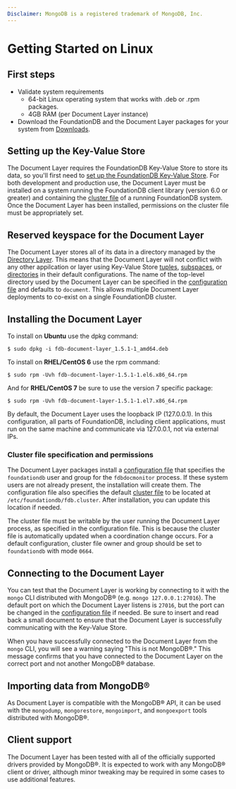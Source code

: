 ```yaml
---
Disclaimer: MongoDB is a registered trademark of MongoDB, Inc.
---
```


# Getting Started on Linux

## First steps

* Validate system requirements
    * 64-bit Linux operating system that works with .deb or .rpm packages.
    * 4GB RAM (per Document Layer instance)
* Download the FoundationDB and the Document Layer packages for your system from [Downloads](https://apple.github.io/foundationdb/downloads.html).

## Setting up the Key-Value Store

The Document Layer requires the FoundationDB Key-Value Store to store
its data, so you'll first need to [set up the FoundationDB Key-Value
Store](https://apple.github.io/foundationdb/getting-started-linux.html).
For both development and production use, the Document Layer must be
installed on a system running the FoundationDB client library (version
6.0 or greater) and containing the [cluster
file](https://apple.github.io/foundationdb/administration.html#foundationdb-cluster-file)
of a running FoundationDB system. Once the Document Layer has been
installed, permissions on the cluster file must be appropriately set.

## Reserved keyspace for the Document Layer

The Document Layer stores all of its data in a directory managed by the
[Directory
Layer](https://apple.github.io/foundationdb/developer-guide.html#directories).
This means that the Document Layer will not conflict with any other
appilcation or layer using Key-Value Store
[tuples](https://apple.github.io/foundationdb/data-modeling.html#tuples),
[subspaces](https://apple.github.io/foundationdb/developer-guide.html#subspaces),
or
[directories](https://apple.github.io/foundationdb/developer-guide.html#directories)
in their default configurations. The name of the top-level directory
used by the Document Layer can be specified in the [configuration file](configuration.md)
and defaults to `document`. This allows multiple Document Layer
deployments to co-exist on a single FoundationDB cluster.

## Installing the Document Layer

To install on **Ubuntu** use the dpkg command:

```
$ sudo dpkg -i fdb-document-layer_1.5.1-1_amd64.deb
```

To install on **RHEL/CentOS 6** use the rpm command:

```
$ sudo rpm -Uvh fdb-document-layer-1.5.1-1.el6.x86_64.rpm
```

And for **RHEL/CentOS 7** be sure to use the version 7 specific package:

```
$ sudo rpm -Uvh fdb-document-layer-1.5.1-1.el7.x86_64.rpm
```

By default, the Document Layer uses the loopback IP (127.0.0.1). In this
configuration, all parts of FoundationDB, including client applications,
must run on the same machine and communicate via 127.0.0.1, not via
external IPs.

### Cluster file specification and permissions

The Document Layer packages install a [configuration file](configuration.md)
that specifies the `foundationdb` user and group for
the `fdbdocmonitor` process. If these system users are not already
present, the installation will create them. The configuration file also
specifies the default [cluster
file](https://apple.github.io/foundationdb/administration.html#cluster-files)
to be located at `/etc/foundationdb/fdb.cluster`. After installation, you can update this location if needed.

The cluster file must be writable by the user running the Document Layer
process, as specified in the configuration file. This is because the
cluster file is automatically updated when a coordination change occurs.
For a default configuration, cluster file owner and group should be set
to `foundationdb` with mode `0664`.

## Connecting to the Document Layer

You can test that the Document Layer is working by connecting to it with
the `mongo` CLI distributed with MongoDB® (e.g.
`mongo 127.0.0.1:27016`). The default port on which the Document Layer
listens is `27016`, but the port can be changed in the [configuration
file](configuration.md) if needed. Be sure to insert and read back a small
document to ensure that the Document Layer is successfully communicating
with the Key-Value Store.

When you have successfully connected to the Document Layer from the `mongo` CLI, you will see a warning saying "This is not MongoDB®." This message confirms that you have connected to the Document Layer on the correct port and not another MongoDB® database.

## Importing data from MongoDB®

As Document Layer is compatible with the MongoDB® API, it can be used with the `mongodump`,
`mongorestore`, `mongoimport`, and `mongoexport` tools distributed with
MongoDB®.

## Client support

The Document Layer has been tested with all of the officially supported
drivers provided by MongoDB®. It is expected to work with any MongoDB®
client or driver, although minor tweaking may be required in some cases
to use additional features.
